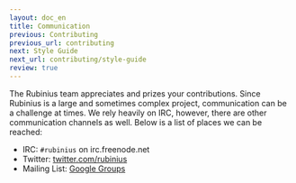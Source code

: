 ```yaml
---
layout: doc_en
title: Communication
previous: Contributing
previous_url: contributing
next: Style Guide
next_url: contributing/style-guide
review: true
---
```


The Rubinius team appreciates and prizes your contributions. Since Rubinius is
a large and sometimes complex project, communication can be a challenge at
times. We rely heavily on IRC, however, there are other communication channels
as well. Below is a list of places we can be reached:

* IRC: `#rubinius` on irc.freenode.net
* Twitter: [twitter.com/rubinius](http://twitter.com/rubinius)
* Mailing List: [Google Groups](http://groups.google.com/group/rubinius-dev)

